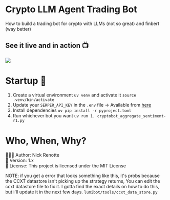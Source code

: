 # Crypto LLM Agent Trading Bot
How to build a trading bot for crypto with LLMs (not so great) and finbert (way better) 

## See it live and in action 📺
<a href="https://youtu.be/cYqNBY7i0hI"><img src="https://i.imgur.com/xxHhw9O.jpeg"/></a>

# Startup 🚀
1. Create a virtual environment `uv venv` and activate it `source .venv/bin/activate`
2. Update your `SERPER_API_KEY` in the `.env` file -> Available from <a href="https://serper.dev/api-key ">here</a> 
3. Install dependencies `uv pip install -r pyproject.toml`
4. Run whichever bot you want `uv run 1. cryptobot_aggregate_sentiment-r1.py`

# Who, When, Why?

👨🏾‍💻 Author: Nick Renotte <br />
📅 Version: 1.x<br />
📜 License: This project is licensed under the MIT License </br>

NOTE: if you get a error that looks something like this, it's probs because the CCXT datastore isn't picking up the strategy returns, 
You can edit the ccxt datastore file to fix it. I gotta find the exact details on how to do this, but i'll update it in the next few days.
`lumibot/tools/ccxt_data_store.py`